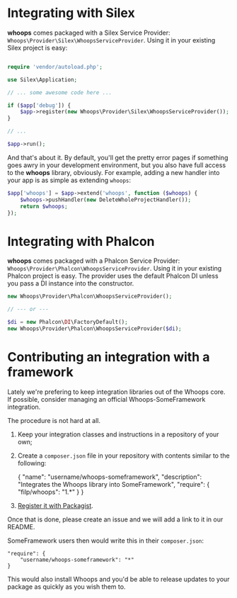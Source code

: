# Integrating with Silex

**whoops** comes packaged with a Silex Service Provider: `Whoops\Provider\Silex\WhoopsServiceProvider`. Using it
in your existing Silex project is easy:

```php

require 'vendor/autoload.php';

use Silex\Application;

// ... some awesome code here ...

if ($app['debug']) {
    $app->register(new Whoops\Provider\Silex\WhoopsServiceProvider());
}

// ...

$app->run();
```

And that's about it. By default, you'll get the pretty error pages if something goes awry in your development
environment, but you also have full access to the **whoops** library, obviously. For example, adding a new handler
into your app is as simple as extending `whoops`:

```php
$app['whoops'] = $app->extend('whoops', function ($whoops) {
    $whoops->pushHandler(new DeleteWholeProjectHandler());
    return $whoops;
});
```


# Integrating with Phalcon

**whoops** comes packaged with a Phalcon Service Provider: `Whoops\Provider\Phalcon\WhoopsServiceProvider`. Using it
in your existing Phalcon project is easy. The provider uses the default Phalcon DI unless you pass a DI instance into the constructor.

```php
new Whoops\Provider\Phalcon\WhoopsServiceProvider();

// --- or ---

$di = new Phalcon\DI\FactoryDefault();
new Whoops\Provider\Phalcon\WhoopsServiceProvider($di);
```


# Contributing an integration with a framework

Lately we're prefering to keep integration libraries out of the Whoops core.
If possible, consider managing an official Whoops-SomeFramework integration.

The procedure is not hard at all.

1. Keep your integration classes and instructions in a repository of your own;
2. Create a `composer.json` file in your repository with contents similar to the following:

    {
        "name": "username/whoops-someframework",
        "description": "Integrates the Whoops library into SomeFramework",
        "require": {
            "filp/whoops": "1.*"
        }
    }

3. [Register it with Packagist](https://packagist.org/packages/submit).

Once that is done, please create an issue and we will add a link to it in our README.

SomeFramework users then would write this in their `composer.json`:

    "require": {
        "username/whoops-someframework": "*"
    }

This would also install Whoops and you'd be able to release updates to your package as quickly as you wish them to.
